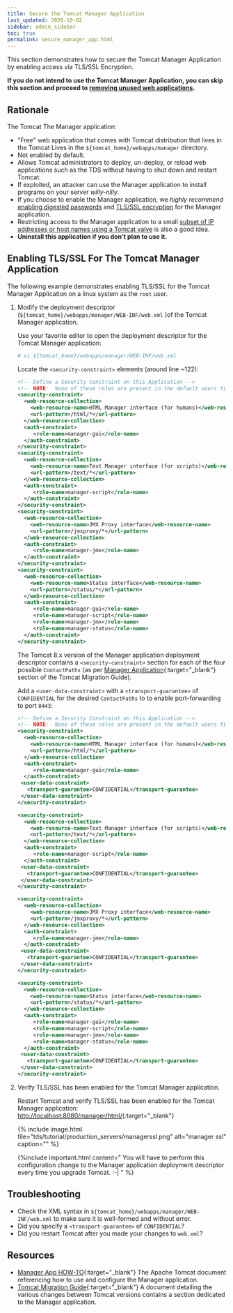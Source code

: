 ```yaml
---
title: Secure the Tomcat Manager Application
last_updated: 2020-10-02
sidebar: admin_sidebar
toc: true
permalink: secure_manager_app.html
---
```


This section demonstrates how to secure the Tomcat Manager Application by enabling access via TLS/SSL Encryption.

**If you do not intend to use the Tomcat Manager Application, you can skip this section and proceed to [removing unused web applications](remove_unused_webapps.html).**

## Rationale

The Tomcat The Manager application:
* "Free" web application that comes with Tomcat distribution that lives in the Tomcat Lives in the `${tomcat_home}/webapps/manager` directory.
* Not enabled by default.
* Allows Tomcat administrators to deploy, un-deploy, or reload web applications such as the TDS without having to shut down and restart Tomcat.
* If exploited, an attacker can use the Manager application to install programs on your server *willy-nilly*.
* If you choose to enable the Manager application, we _highly recommend_ [enabling digested passwords](digested_passwords.html) and [TLS/SSL encryption](enable_tls_encryption.html) for the Manager application.
* Restricting access to the Manager application to a small [subset of IP addresses or host names using a Tomcat valve](restict_access_to_tds.html) is also a good idea.
* **Uninstall this application if you don't plan to use it.**

## Enabling TLS/SSL For The Tomcat Manager Application

The following example demonstrates enabling TLS/SSL for the Tomcat Manager Application on a linux system as the `root` user.

1. Modify the deployment descriptor (`${tomcat_home}/webapps/manager/WEB-INF/web.xml` )of the Tomcat Manager application.

   Use your favorite editor to open the deployment descriptor for the Tomcat Manager application:
   
   ~~~bash
   # vi ${tomcat_home}/webapps/manager/WEB-INF/web.xml
   ~~~

   Locate the `<security-constraint>` elements (around line ~122):

   ~~~xml
   <!-- Define a Security Constraint on this Application -->
   <!-- NOTE:  None of these roles are present in the default users file -->
   <security-constraint>
     <web-resource-collection>
       <web-resource-name>HTML Manager interface (for humans)</web-resource-name>
       <url-pattern>/html/*</url-pattern>
     </web-resource-collection>
     <auth-constraint>
        <role-name>manager-gui</role-name>
     </auth-constraint>
   </security-constraint>
   <security-constraint>
     <web-resource-collection>
       <web-resource-name>Text Manager interface (for scripts)</web-resource-name>
       <url-pattern>/text/*</url-pattern>
     </web-resource-collection>
     <auth-constraint>
        <role-name>manager-script</role-name>
     </auth-constraint>
   </security-constraint>
   <security-constraint>
     <web-resource-collection>
       <web-resource-name>JMX Proxy interface</web-resource-name>
       <url-pattern>/jmxproxy/*</url-pattern>
     </web-resource-collection>
     <auth-constraint>
        <role-name>manager-jmx</role-name>
     </auth-constraint>
   </security-constraint>
   <security-constraint>
     <web-resource-collection>
       <web-resource-name>Status interface</web-resource-name>
       <url-pattern>/status/*</url-pattern>
     </web-resource-collection>
     <auth-constraint>
        <role-name>manager-gui</role-name>
        <role-name>manager-script</role-name>
        <role-name>manager-jmx</role-name>
        <role-name>manager-status</role-name>
     </auth-constraint>
   </security-constraint>
   ~~~

   The Tomcat 8.x version of the Manager application deployment descriptor contains a `<security-constraint>` section for each of the four possible `ContactPaths` (as per [Manager Application](https://tomcat.apache.org/migration.html){:target="_blank"} section of the Tomcat Migration Guide).

   Add a `<user-data-constraint>` with a `<transport-guarantee>` of `CONFIDENTIAL` for the desired `ContactPaths` to to enable port-forwarding to port `8443`:

   ~~~xml
   <!-- Define a Security Constraint on this Application -->
   <!-- NOTE:  None of these roles are present in the default users file -->
   <security-constraint>
     <web-resource-collection>
       <web-resource-name>HTML Manager interface (for humans)</web-resource-name>
       <url-pattern>/html/*</url-pattern>
     </web-resource-collection>
     <auth-constraint>
        <role-name>manager-gui</role-name>
     </auth-constraint>
    <user-data-constraint>
      <transport-guarantee>CONFIDENTIAL</transport-guarantee>
    </user-data-constraint>
   </security-constraint>

   <security-constraint>
     <web-resource-collection>
       <web-resource-name>Text Manager interface (for scripts)</web-resource-name>
       <url-pattern>/text/*</url-pattern>
     </web-resource-collection>
     <auth-constraint>
        <role-name>manager-script</role-name>
     </auth-constraint>
    <user-data-constraint>
      <transport-guarantee>CONFIDENTIAL</transport-guarantee>
    </user-data-constraint>
   </security-constraint>

   <security-constraint>
     <web-resource-collection>
       <web-resource-name>JMX Proxy interface</web-resource-name>
       <url-pattern>/jmxproxy/*</url-pattern>
     </web-resource-collection>
     <auth-constraint>
        <role-name>manager-jmx</role-name>
     </auth-constraint>
    <user-data-constraint>
      <transport-guarantee>CONFIDENTIAL</transport-guarantee>
    </user-data-constraint>
   </security-constraint>

   <security-constraint>
     <web-resource-collection>
       <web-resource-name>Status interface</web-resource-name>
       <url-pattern>/status/*</url-pattern>
     </web-resource-collection>
     <auth-constraint>
        <role-name>manager-gui</role-name>
        <role-name>manager-script</role-name>
        <role-name>manager-jmx</role-name>
        <role-name>manager-status</role-name>
     </auth-constraint>
    <user-data-constraint>
      <transport-guarantee>CONFIDENTIAL</transport-guarantee>
    </user-data-constraint>
   </security-constraint>
   ~~~

2. Verify TLS/SSL has been enabled for the Tomcat Manager application.

   Restart Tomcat and verify TLS/SSL has been enabled for the Tomcat Manager application: [http://localhost:8080/manager/html/](http://localhost:8080/manager/html/){:target="_blank"}
   
   {% include image.html file="tds/tutorial/production_servers/managerssl.png" alt="manager ssl" caption="" %}

   {%include important.html content="
      You will have to perform this configuration change to the Manager application deployment descriptor every time you upgrade Tomcat.  :-|
   " %}

## Troubleshooting

* Check the XML syntax in `${tomcat_home}/webapps/manager/WEB-INF/web.xml` to make sure it is well-formed and without error.
* Did you specify a `<transport-guarantee>` of `CONFIDENTIAL`?
* Did you restart Tomcat after you made your changes to `web.xml`?

## Resources
* [Manager App HOW-TO](https://tomcat.apache.org/tomcat-8.5-doc/manager-howto.html){:target="_blank"}
  The Apache Tomcat document referencing how to use and configure the Manager application.
* [Tomcat Migration Guide](https://tomcat.apache.org/migration.html){:target="_blank"}
  A document detailing the various changes between Tomcat versions contains a section dedicated to the Manager application.